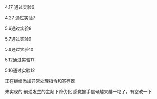 4.17 通过实验6

4.27 通过实验7

5.6通过实验8

5.7通过实验9

5.8通过实验10

5.12通过实验11

5.16通过实验12

正在继续添加异常处理指令和寄存器

未实现的:前递发生的主频下降优化
感觉握手信号越来越一坨了，有空改一下